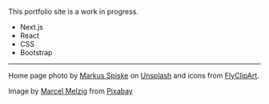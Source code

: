 This portfolio site is a work in progress. 
* Next.js
* React
* CSS
* Bootstrap

***
Home page photo by [Markus Spiske](https://unsplash.com/@markusspiske) on [Unsplash](https://unsplash.com) and icons from [FlyClipArt](https://flyclipart.com/).

Image by <a href="https://pixabay.com/users/ibrotnano-10222632/?utm_source=link-attribution&amp;utm_medium=referral&amp;utm_campaign=image&amp;utm_content=3730811">Marcel Melzig</a> from <a href="https://pixabay.com/?utm_source=link-attribution&amp;utm_medium=referral&amp;utm_campaign=image&amp;utm_content=3730811">Pixabay</a>